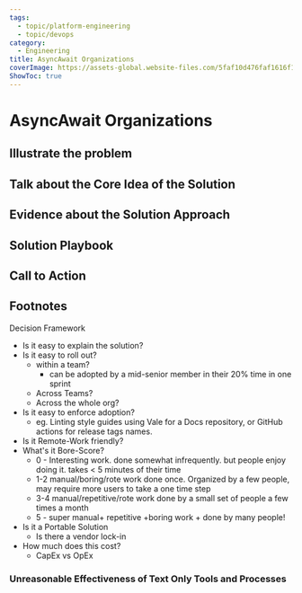 ```yaml
---
tags:
  - topic/platform-engineering
  - topic/devops
category:
  - Engineering
title: AsyncAwait Organizations
coverImage: https://assets-global.website-files.com/5faf10d476faf1616f168497/61084dafced47654ac95a129_header.png
ShowToc: true
---
```

# AsyncAwait Organizations

## Illustrate the problem


## Talk about the Core Idea of the Solution


## Evidence about the Solution Approach


## Solution Playbook 


## Call to Action


## Footnotes



Decision Framework
- Is it easy to explain the solution?
- Is it easy to roll out?
	- within a team? 
		- can be adopted by a mid-senior member in their 20% time in one sprint
	- Across Teams?
	- Across the whole org?
- Is it easy to enforce adoption?
	- eg. Linting style guides using Vale  for a Docs repository, or GitHub actions for release tags names. 
- Is it Remote-Work friendly?
- What's it  Bore-Score?
	- 0 - Interesting work. done somewhat infrequently. but people enjoy doing it. takes < 5 minutes of their time
	- 1-2  manual/boring/rote work done once. Organized by a few people, may require more users to take a one time step
	- 3-4 manual/repetitive/rote work done by a small set of people a few times a month 
	- 5 - super manual+ repetitive +boring work + done by many people!  
- Is it a Portable Solution
	- Is there a vendor lock-in
- How much does this cost?
	- CapEx vs OpEx

### Unreasonable Effectiveness of Text Only Tools and Processes
